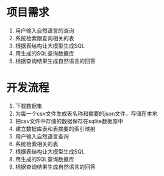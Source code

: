 # 项目需求
1. 用户输入自然语言的查询
2. 系统检索跟查询相关的表
3. 根据表结构让大模型生成SQL
4. 用生成的SQL查询数据库
5. 根据查询结果生成自然语言的回答


# 开发流程
1. 下载数据集
2. 为每一个csv文件生成表名称和摘要的json文件，存储在本地
3. 把csv文件中存储的数据保存在sqlite数据库中
4. 建立数据库表和表摘要的索引映射
5. 用户输入自然语言查询
6. 系统检索相关的表
7. 根据表结构让大模型生成SQL
8. 用生成的SQL查询数据库
9. 根据查询结果生成自然语言的回答